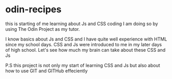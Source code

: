 # odin-recipes
this is starting of me learning about Js and CSS coding
I am doing so by using The Odin Project as my tutor.

I know basics about Js and CSS and I have quite well experience with HTML since my school days. CSS and Js were introduced to me in my later days of high school. Let's see how much my brain can take about these CSS and Js

P.S this project is not only my start of learning CSS and Js but also about how to use GIT and GITHub effeciently

